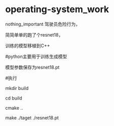 # operating-system_work
nothing_important
驾驶员危险行为，

简简单单的跑了个resnet18，


训练的模型移植到C++
  
#python主要用于训练生成模型

模型参数保存为resnet18.pt

#执行

  mkdir build

  cd build

  cmake ..

  make
  ./taget ./resnet18.pt
